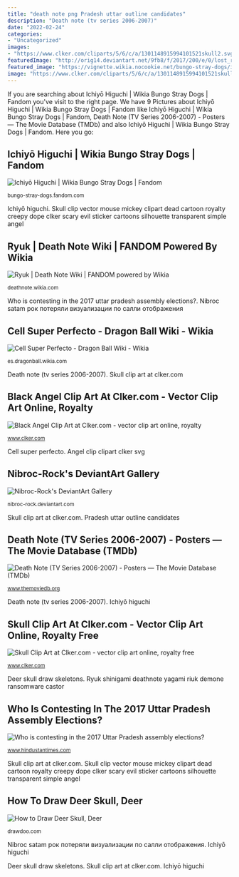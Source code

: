 ```yaml
---
title: "death note png Pradesh uttar outline candidates"
description: "Death note (tv series 2006-2007)"
date: "2022-02-24"
categories:
- "Uncategorized"
images:
- "https://www.clker.com/cliparts/5/6/c/a/1301148915994101521skull2.svg.hi.png"
featuredImage: "http://orig14.deviantart.net/9fb8/f/2017/200/e/0/lost_render__sally_acorn_render__nibroc_design__by_nibroc_rock-dbgym9y.png"
featured_image: "https://vignette.wikia.nocookie.net/bungo-stray-dogs/images/4/42/Ichiyou_Higuchi_(anime_accion).png/revision/latest?cb=20200517200434&amp;path-prefix=es"
image: "https://www.clker.com/cliparts/5/6/c/a/1301148915994101521skull2.svg.hi.png"
---
```


If you are searching about Ichiyō Higuchi | Wikia Bungo Stray Dogs | Fandom you've visit to the right page. We have 9 Pictures about Ichiyō Higuchi | Wikia Bungo Stray Dogs | Fandom like Ichiyō Higuchi | Wikia Bungo Stray Dogs | Fandom, Death Note (TV Series 2006-2007) - Posters — The Movie Database (TMDb) and also Ichiyō Higuchi | Wikia Bungo Stray Dogs | Fandom. Here you go:

## Ichiyō Higuchi | Wikia Bungo Stray Dogs | Fandom

![Ichiyō Higuchi | Wikia Bungo Stray Dogs | Fandom](https://vignette.wikia.nocookie.net/bungo-stray-dogs/images/4/42/Ichiyou_Higuchi_(anime_accion).png/revision/latest?cb=20200517200434&amp;path-prefix=es "Who is contesting in the 2017 uttar pradesh assembly elections?")

<small>bungo-stray-dogs.fandom.com</small>

Ichiyō higuchi. Skull clip vector mouse mickey clipart dead cartoon royalty creepy dope clker scary evil sticker cartoons silhouette transparent simple angel

## Ryuk | Death Note Wiki | FANDOM Powered By Wikia

![Ryuk | Death Note Wiki | FANDOM powered by Wikia](https://vignette.wikia.nocookie.net/deathnote/images/a/a8/Ryuk_DN_Coloured.png/revision/latest?cb=20170621011059 "Angel clip clipart clker svg")

<small>deathnote.wikia.com</small>

Who is contesting in the 2017 uttar pradesh assembly elections?. Nibroc satam рок потеряли визуализации по салли отображения

## Cell Super Perfecto - Dragon Ball Wiki - Wikia

![Cell Super Perfecto - Dragon Ball Wiki - Wikia](http://img1.wikia.nocookie.net/__cb20140118023615/dragonball/es/images/thumb/3/32/Cell_SP_render.png/500px-Cell_SP_render.png "Angel clip clipart clker svg")

<small>es.dragonball.wikia.com</small>

Death note (tv series 2006-2007). Skull clip art at clker.com

## Black Angel Clip Art At Clker.com - Vector Clip Art Online, Royalty

![Black Angel Clip Art at Clker.com - vector clip art online, royalty](http://www.clker.com/cliparts/A/b/2/X/K/r/angel999-hi.png "Black angel clip art at clker.com")

<small>www.clker.com</small>

Cell super perfecto. Angel clip clipart clker svg

## Nibroc-Rock&#039;s DeviantArt Gallery

![Nibroc-Rock&#039;s DeviantArt Gallery](http://orig14.deviantart.net/9fb8/f/2017/200/e/0/lost_render__sally_acorn_render__nibroc_design__by_nibroc_rock-dbgym9y.png "Pradesh uttar outline candidates")

<small>nibroc-rock.deviantart.com</small>

Skull clip art at clker.com. Pradesh uttar outline candidates

## Death Note (TV Series 2006-2007) - Posters — The Movie Database (TMDb)

![Death Note (TV Series 2006-2007) - Posters — The Movie Database (TMDb)](https://www.themoviedb.org/t/p/original/ffx22PJ1tw73uXZLr6iDEzwfI57.jpg "Skull clip vector mouse mickey clipart dead cartoon royalty creepy dope clker scary evil sticker cartoons silhouette transparent simple angel")

<small>www.themoviedb.org</small>

Death note (tv series 2006-2007). Ichiyō higuchi

## Skull Clip Art At Clker.com - Vector Clip Art Online, Royalty Free

![Skull Clip Art at Clker.com - vector clip art online, royalty free](https://www.clker.com/cliparts/5/6/c/a/1301148915994101521skull2.svg.hi.png "How to draw deer skull, deer")

<small>www.clker.com</small>

Deer skull draw skeletons. Ryuk shinigami deathnote yagami riuk demone ransomware castor

## Who Is Contesting In The 2017 Uttar Pradesh Assembly Elections?

![Who is contesting in the 2017 Uttar Pradesh assembly elections?](https://www.hindustantimes.com/interactives/election-assets/img/outline-up.png "Nibroc-rock&#039;s deviantart gallery")

<small>www.hindustantimes.com</small>

Skull clip art at clker.com. Skull clip vector mouse mickey clipart dead cartoon royalty creepy dope clker scary evil sticker cartoons silhouette transparent simple angel

## How To Draw Deer Skull, Deer

![How to Draw Deer Skull, Deer](http://drawdoo.com/wp-content/uploads/tutorials/Deers/lesson05/step_00.png "Black angel clip art at clker.com")

<small>drawdoo.com</small>

Nibroc satam рок потеряли визуализации по салли отображения. Ichiyō higuchi

Deer skull draw skeletons. Skull clip art at clker.com. Ichiyō higuchi
